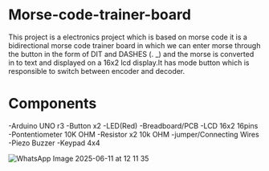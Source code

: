 # Morse-code-trainer-board
This project is a electronics project which is based on morse code it is a bidirectional morse code trainer board in which we can enter morse through the button in the form of DIT and DASHES (. _)  and the morse is converted in to text and displayed on a 16x2 lcd display.It has mode button which is responsible to switch between encoder and decoder.

# Components 
-Arduino UNO r3
-Button x2
-LED(Red)
-Breadboard/PCB
-LCD 16x2 16pins
-Pontentiometer 10K OHM
-Resistor x2 10k OHM
-jumper/Connecting Wires
-Piezo Buzzer
-Keypad 4x4

![WhatsApp Image 2025-06-11 at 12 11 35](https://github.com/user-attachments/assets/796630f3-b471-48e9-8532-f1d67e5b22e9)



